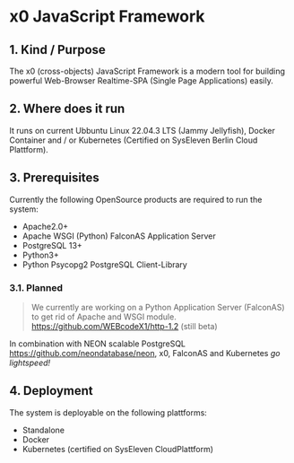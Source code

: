 # x0 JavaScript Framework

## 1. Kind / Purpose

The x0 (cross-objects) JavaScript Framework is a modern tool for building powerful Web-Browser Realtime-SPA (Single Page Applications) easily.

## 2. Where does it run

It runs on current Ubbuntu Linux 22.04.3 LTS (Jammy Jellyfish), Docker Container and / or Kubernetes (Certified on SysEleven Berlin Cloud Plattform).

## 3. Prerequisites

Currently the following OpenSource products are required to run the system:

- Apache2.0+
- Apache WSGI (Python) FalconAS Application Server
- PostgreSQL 13+
- Python3+
- Python Psycopg2 PostgreSQL Client-Library

### 3.1. Planned

> We currently are working on a Python Application Server (FalconAS) to get rid of Apache and WSGI module.<br>
> https://github.com/WEBcodeX1/http-1.2 (still beta)

In combination with NEON scalable PostgreSQL https://github.com/neondatabase/neon, x0, FalconAS and Kubernetes *go lightspeed!*

## 4. Deployment

The system is deployable on the following plattforms:

- Standalone
- Docker
- Kubernetes (certified on SysEleven CloudPlattform)
